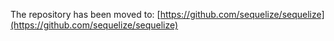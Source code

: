 The repository has been moved to: [https://github.com/sequelize/sequelize](https://github.com/sequelize/sequelize)
